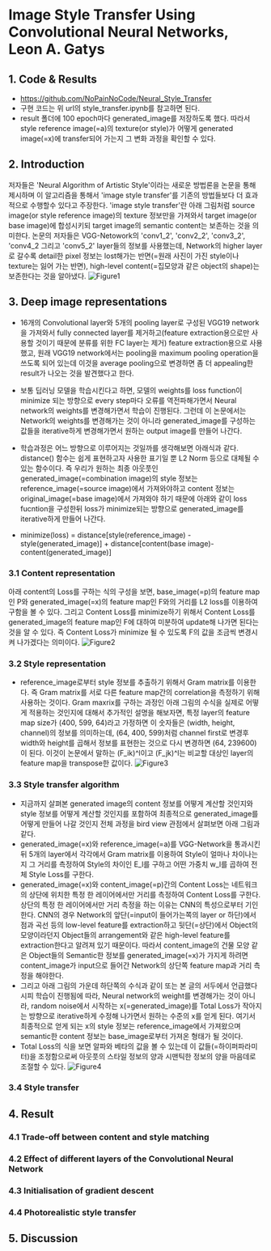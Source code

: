 # Image Style Transfer Using Convolutional Neural Networks, Leon A. Gatys

## 1. Code & Results
- https://github.com/NoPainNoCode/Neural_Style_Transfer
- 구현 코드는 위 url의 style_transfer.ipynb를 참고하면 된다.
- result 폴더에 100 epoch마다 generated_image를 저장하도록 했다. 따라서 style reference image(=a)의 texture(or style)가 어떻게 generated image(=x)에 transfer되어 가는지 그 변화 과정을 확인할 수 있다.

## 2. Introduction
저자들은 'Neural Algorithm of Artistic Style'이라는 새로운 방법론을 논문을 통해 제시하며 이 알고리즘을 통해서 'image style transfer'를 기존의 방법들보다 더 효과적으로 수행할수 있다고 주장한다.
'image style transfer'란 아래 그림처럼 source image(or style reference image)의 texture 정보만을 가져와서 target image(or base image)에 합성시키되 target image의 semantic content는 보존하는 것을 의미한다.
논문의 저자들은 VGG-Netowork의 'conv1_2', 'conv2_2', 'conv3_2', 'conv4_2 그리고 'conv5_2' layer들의 정보를 사용했는데, Network의 higher layer로 갈수록 detail한 pixel 정보는 lost해가는 반면(=원래 사진이 가진 style이나 texture는 잃어 가는 반면), high-level content(=집모양과 같은 object의 shape)는 보존한다는 것을 알아냈다.
![Figure1](https://user-images.githubusercontent.com/54407983/100335252-1daa9900-3018-11eb-80d7-0de32b765836.jpeg)

## 3. Deep image representations
- 16개의 Convolutional layer와 5개의 pooling layer로 구성된 VGG19 network을 가져와서 fully connected layer를 제거하고(feature extraction용으로만 사용할 것이기 때문에 분류를 위한 FC layer는 제거)
feature extraction용으로 사용했고, 원래 VGG19 network에서는 pooling을 maximum pooling operation을 쓰도록 되어 있는데 이것을 average pooling으로 변경하면 좀 더 appealing한 result가 나오는 것을 발견했다고 한다.

- 보통 딥러닝 모델을 학습시킨다고 하면, 모델의 weights를 loss function이 minimize 되는 방향으로 every step마다 오류를 역전파해가면서 Neural network의 weights를 변경해가면서 학습이 진행된다.
그런데 이 논문에서는 Network의 weights를 변경해가는 것이 아니라 generated_image를 구성하는 값들을 iterative하게 변경해가면서 원하는 output image를 만들어 나간다.

- 학습과정은 어느 방향으로 이루어지는 것일까를 생각해보면 아래식과 같다. distance() 함수는 쉽게 표현하고자 사용한 표기일 뿐 L2 Norm 등으로 대체될 수 있는 함수이다.
즉 우리가 원하는 최종 아웃풋인 generated_image(=combination image)의 style 정보는 reference_image(=source image)에서 가져와야하고 content 정보는 original_image(=base image)에서 가져와야 하기 때문에 아래와 같이 loss fucntion을 구성한뒤 loss가 minimize되는 방향으로 generated_image를 iterative하게 만들어 나간다.

- minimize(loss) = distance[style(reference_image) - style(generated_image)] + distance[content(base image)-content(generated_image)]

### 3.1 Content representation
아래 content의 Loss를 구하는 식의 구성을 보면, base_image(=p)의 feature map인 P와 generated_image(=x)의 feature map인 F와의 거리를 L2 loss를 이용하여 구함을 볼 수 있다.
그리고 Content Loss를 minimize하기 위해서 Content Loss를 generated_image의 feature map인 F에 대하여 미분하여 update해 나가면 된다는 것을 알 수 있다.
즉 Content Loss가 minimize 될 수 있도록 F의 값을 조금씩 변경시켜 나가겠다는 의미이다.
![Figure2](https://user-images.githubusercontent.com/54407983/100339088-c0fdad00-301c-11eb-8234-e6f4564ffda4.jpeg)

### 3.2 Style representation
- reference_image로부터 style 정보를 추출하기 위해서 Gram matrix를 이용한다.
즉 Gram matrix를 서로 다른 feature map간의 correlation을 측정하기 위해 사용하는 것이다.
Gram maxrix를 구하는 과정인 아래 그림의 수식을 실제로 어떻게 적용하는 것인지에 대해서 추가적인 설명을 해보자면,
특정 layer의 feature map size가 (400, 599, 64)라고 가정하면 이 숫자들은 (width, height, channel)의 정보를 의미하는데, (64, 400, 599)처럼 channel first로 변경후 width와 height를 곱해서 정보를 표현한는 것으로 다시 변경하면 (64, 239600)이 된다. 이것이 논문에서 말하는 (F_ik)^l이고 (F_jk)^l는 비교할 대상인 layer의 feature map을 transpose한 값이다.
![Figure3](https://user-images.githubusercontent.com/54407983/100340189-2736ff80-301e-11eb-9b95-ab63bfe72d54.jpeg)

### 3.3 Style transfer algorithm
- 지금까지 살펴본 generated image의 content 정보를 어떻게 계산할 것인지와 style 정보를 어떻게 계산할 것인지를 포함하여 최종적으로 generated_image를 어떻게 만들어 나갈 것인지 전체 과정을 bird view 관점에서 살펴보면 아래 그림과 같다.
- generated_image(=x)와 reference_image(=a)를 VGG-Network을 통과시킨 뒤 5개의 layer에서 각각에서 Gram matrix를 이용하여 Style이 얼마나 차이나는지 그 거리를 측정하여 Style의 차이인 E_l를 구하고 어떤 가중치 w_l를 곱하여 전체 Style Loss를 구한다.
- generated_image(=x)와 content_image(=p)간의 Content Loss는 네트워크의 상단에 위치한 특정 한 레이어에서만 거리를 측정하여 Content Loss를 구한다. 상단의 특정 한 레이어에서만 거리 측정을 하는 이유는 CNN의 특성으로부터 기인한다. CNN의 경우 Network의 앞단(=input이 들어가는쪽의 layer or 하단)에서 점과 곡선 등의 low-level feature를 extraction하고 뒷단(=상단)에서 Object의 모양이라던지 Object들의 arrangement와 같은 high-level feature를 extraction한다고 알려져 있기 때문이다. 따라서 content_image의 건물 모양 같은 Object들의 Semantic한 정보를 generated_image(=x)가 가지게 하려면 content_image가 input으로 들어간 Network의 상단쪽 feature map과 거리 측정을 해야한다.
- 그리고 아래 그림의 가운데 하단쪽의 수식과 같이 또는 본 글의 서두에서 언급했다시피 학습이 진행됨에 따라, Neural network의 weight를 변경해가는 것이 아니라, random noise에서 시작하는 x(=generated_image)를 Total Loss가 작아지는 방향으로 iterative하게 수정해 나가면서 원하는 수준의 x를 얻게 된다. 여기서 최종적으로 얻게 되는 x의 style 정보는 reference_image에서 가져왔으며 semantic한 content 정보는 base_image로부터 가져온 형태가 될 것이다.
- Total Loss의 식을 보면 알파와 베타의 값을 볼 수 있는데 이 값들(=하이퍼파라미터)을 조정함으로써 아웃풋의 스타일 정보의 양과 시맨틱한 정보의 양을 마음데로 조절할 수 있다.
![Figure4](https://user-images.githubusercontent.com/54407983/100341770-5a7a8e00-3020-11eb-9a44-2d389828f009.jpeg)

### 3.4 Style transfer

## 4. Result
### 4.1 Trade-off between content and style matching
### 4.2 Effect of different layers of the Convolutional Neural Network
### 4.3 Initialisation of gradient descent
### 4.4 Photorealistic style transfer

## 5. Discussion
